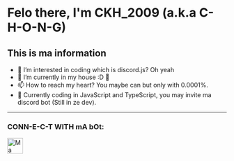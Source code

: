 # Felo there, I'm CKH_2009 (a.k.a C-H-O-N-G)

## This is ma information
- 👀 I’m interested in coding which is discord.js? Oh yeah
- 🌱 I’m currently in my house :D 🤣
- 📫 How to reach my heart? You maybe can but only with 0.0001%.
- 🎲 Currently coding in JavaScript and TypeScript, you may invite ma discord bot (Still in ze dev).
________________________________________________________________________________________________________________________________________________________________________________

### CONN-E-C-T WITH mA bOt:
[<img align="left" alt="Ma Discord Bot" width="36px" src="https://i.ibb.co/9N6xDzK/pngwing-com.png" />][Discord Bot]

<br />
<br />

[Discord Bot]: https://discord.com/oauth2/authorize?client_id=929979298260070481&scope=applications.commands%20bot&permissions=1099511627775

<!---
C-H-O-N-G/C-H-O-N-G is a not ✨ special ✨ repository because I haven't posted any thing XD. 
Be prepared and look for my repository when I post a repository in Github!
--->
